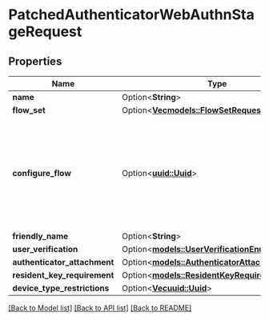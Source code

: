 # PatchedAuthenticatorWebAuthnStageRequest

## Properties

Name | Type | Description | Notes
------------ | ------------- | ------------- | -------------
**name** | Option<**String**> |  | [optional]
**flow_set** | Option<[**Vec<models::FlowSetRequest>**](FlowSetRequest.md)> |  | [optional]
**configure_flow** | Option<[**uuid::Uuid**](uuid::Uuid.md)> | Flow used by an authenticated user to configure this Stage. If empty, user will not be able to configure this stage. | [optional]
**friendly_name** | Option<**String**> |  | [optional]
**user_verification** | Option<[**models::UserVerificationEnum**](UserVerificationEnum.md)> |  | [optional]
**authenticator_attachment** | Option<[**models::AuthenticatorAttachmentEnum**](AuthenticatorAttachmentEnum.md)> |  | [optional]
**resident_key_requirement** | Option<[**models::ResidentKeyRequirementEnum**](ResidentKeyRequirementEnum.md)> |  | [optional]
**device_type_restrictions** | Option<[**Vec<uuid::Uuid>**](uuid::Uuid.md)> |  | [optional]

[[Back to Model list]](../README.md#documentation-for-models) [[Back to API list]](../README.md#documentation-for-api-endpoints) [[Back to README]](../README.md)


